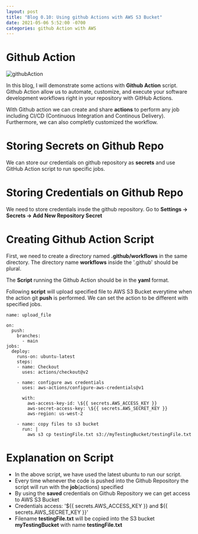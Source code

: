```yaml
---
layout: post
title: "Blog 0.10: Using github Actions with AWS S3 Bucket" 
date: 2021-05-06 5:52:00 -0700
categories: github Action with AWS
---
```


# Github Action

![githubAction](/assets/images/spring_21/blog_10/githubAction.png)

In this blog, I will demonstrate some actions with **Github Action** script. Github Action allow us to automate, customize, and execute your software development
workflows right in your repository with GitHub Actions. 

With Github action we can create and share **actions** to perform any job including CI/CD (Continuous Integration and Continous Delivery). Furthermore,
we can also completly customized the workflow.
 
# Storing Secrets on Github Repo

We can store our credentials on github repository as **secrets** and use GitHub Action script to run specific jobs.

# Storing Credentials on Github Repo

We need to store credentials insde the github repository. Go to **Settings -> Secrets -> Add New Repository Secret**

# Creating Github Action Script

First, we need to create a directory named **.github/workflows** in the same directory. The directory name **workflows** inside the '.github' should be plural.

The **Script** running the Github Action should be in the **yaml** format.

Following **script** will upload specified file to AWS S3 Bucket everytime when the action git **push** is performed. We can set the action to be different with specified jobs.

```
name: upload_file

on:
  push:
    branches:
      - main
jobs:
  deploy:
    runs-on: ubuntu-latest
    steps:
    - name: Checkout
      uses: actions/checkout@v2

    - name: configure aws credentials
      uses: aws-actions/configure-aws-credentials@v1

      with:
        aws-access-key-id: \${{ secrets.AWS_ACCESS_KEY }}
        aws-secret-access-key: \${{ secrets.AWS_SECRET_KEY }}
        aws-region: us-west-2

    - name: copy files to s3 bucket
      run: |
        aws s3 cp testingFile.txt s3://myTestingBucket/testingFile.txt

```
# Explanation on Script

* In the above script, we have used the latest ubuntu to run our script. 
* Every time whenever the code is pushed into the Github Repository the script will run with the **job**(actions) specified
* By using the **saved** credentials on Github Repository we can get access to AWS S3 Bucket
* Credentials access: '${{ secrets.AWS_ACCESS_KEY }} and \${{ secrets.AWS_SECRET_KEY }}'
* Filename **testingFile.txt** will be copied into the S3 bucket **myTestingBucket** with name **testingFile.txt**

